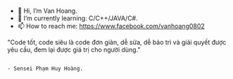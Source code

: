 - 👋 Hi, I’m Van Hoang.
- 🌱 I’m currently learning: C/C++/JAVA/C#.
- 📫 How to reach me: https://www.facebook.com/vanhoang0802


"Code tốt, code siêu là code đơn giản, dễ sửa, dễ bảo trì và giải quyết được yêu cầu, đem lại được giá trị cho người dùng." 

                                                                                                  - Sensei Phạm Huy Hoàng.
